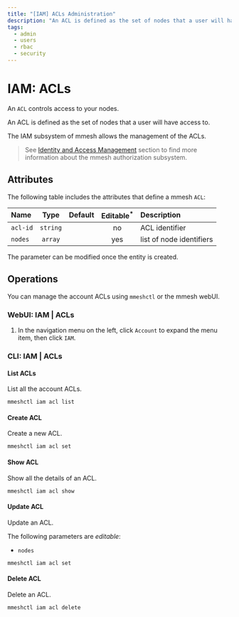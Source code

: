 ```yaml
---
title: "[IAM] ACLs Administration"
description: "An ACL is defined as the set of nodes that a user will have access to. The administrator can manage the ACLs using mmeshctl or the mmesh webUI."
tags:
  - admin
  - users
  - rbac
  - security
---
```


# IAM: ACLs

An `ACL` controls access to your nodes.

An ACL is defined as the set of nodes that a user will have access to.

The IAM subsystem of mmesh allows the management of the ACLs.

> See [Identity and Access Management](/docs/platform/iam/authorization/#access-control-lists-acls) section to find more information about the mmesh authorization subsystem.

## Attributes

The following table includes the attributes that define a mmesh `ACL`:

| Name     | Type     | Default | Editable<sup>*</sup> | Description |
| :------- | :------: | :-----: | :------------------: | :---------- |
| `acl-id` | `string` |         | no  | ACL identifier |
| `nodes`  | `array`  |         | yes | list of node identifiers |

<table-note>
The parameter can be modified once the entity is created.
</table-note>

## Operations

You can manage the account ACLs using `mmeshctl` or the mmesh webUI.

### WebUI: IAM | ACLs

1. In the navigation menu on the left, click `Account` to expand the menu item, then click `IAM`.

### CLI: IAM | ACLs

#### List ACLs

List all the account ACLs.

```shell
mmeshctl iam acl list
```

#### Create ACL

Create a new ACL.

```shell
mmeshctl iam acl set
```

#### Show ACL

Show all the details of an ACL.

```shell
mmeshctl iam acl show
```

#### Update ACL

Update an ACL.

The following parameters are *editable*:

- `nodes`

```shell
mmeshctl iam acl set
```

#### Delete ACL

Delete an ACL.

```shell
mmeshctl iam acl delete
```
